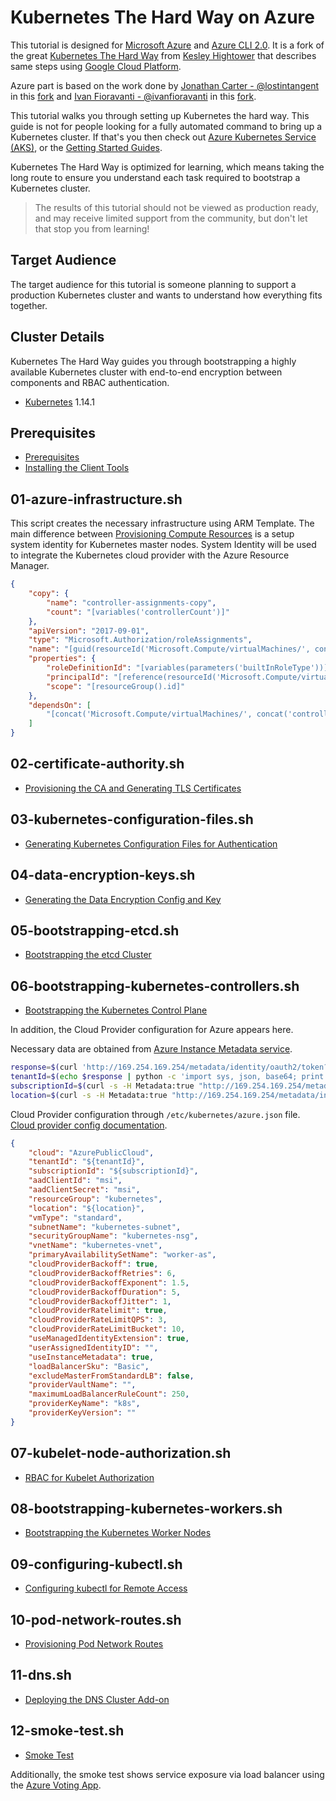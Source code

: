 # Kubernetes The Hard Way on Azure

This tutorial is designed for [Microsoft Azure](https://azure.microsoft.com) and [Azure CLI 2.0](https://github.com/azure/azure-cli).
It is a fork of the great [Kubernetes The Hard Way](https://github.com/kelseyhightower/kubernetes-the-hard-way) from [Kesley Hightower](https://twitter.com/kelseyhightower) that describes same steps using [Google Cloud Platform](https://cloud.google.com).

Azure part is based on the work done by [Jonathan Carter - @lostintangent](https://twitter.com/LostInTangent) in this [fork](https://github.com/lostintangent/kubernetes-the-hard-way) and [Ivan Fioravanti - @ivanfioravanti](https://twitter.com/ivanfioravanti) in this [fork](https://github.com/ivanfioravanti/kubernetes-the-hard-way-on-azure/).

This tutorial walks you through setting up Kubernetes the hard way. This guide is not for people looking for a fully automated command to bring up a Kubernetes cluster. If that's you then check out [Azure Kubernetes Service (AKS)](https://azure.microsoft.com/services/kubernetes-service/), or the [Getting Started Guides](http://kubernetes.io/docs/getting-started-guides).

Kubernetes The Hard Way is optimized for learning, which means taking the long route to ensure you understand each task required to bootstrap a Kubernetes cluster.

> The results of this tutorial should not be viewed as production ready, and may receive limited support from the community, but don't let that stop you from learning!

## Target Audience

The target audience for this tutorial is someone planning to support a production Kubernetes cluster and wants to understand how everything fits together.

## Cluster Details

Kubernetes The Hard Way guides you through bootstrapping a highly available Kubernetes cluster with end-to-end encryption between components and RBAC authentication.

* [Kubernetes](https://github.com/kubernetes/kubernetes) 1.14.1

## Prerequisites

* [Prerequisites](https://github.com/ivanfioravanti/kubernetes-the-hard-way-on-azure/blob/master/docs/01-prerequisites.md)
* [Installing the Client Tools](https://github.com/ivanfioravanti/kubernetes-the-hard-way-on-azure/blob/master/docs/02-client-tools.md)


## 01-azure-infrastructure.sh

This script creates the necessary infrastructure using ARM Template. 
The main difference between [Provisioning Compute Resources](https://github.com/ivanfioravanti/kubernetes-the-hard-way-on-azure/blob/master/docs/03-compute-resources.md) is a setup system identity for Kubernetes master nodes. System Identity will be used to integrate the Kubernetes cloud provider with the Azure Resource Manager.

```json
{
    "copy": {
        "name": "controller-assignments-copy",
        "count": "[variables('controllerCount')]"
    },
    "apiVersion": "2017-09-01",
    "type": "Microsoft.Authorization/roleAssignments",
    "name": "[guid(resourceId('Microsoft.Compute/virtualMachines/', concat('controller-',copyIndex())))]",
    "properties": {
        "roleDefinitionId": "[variables(parameters('builtInRoleType'))]",
        "principalId": "[reference(resourceId('Microsoft.Compute/virtualMachines/', concat('controller-',copyIndex())), '2017-12-01', 'Full').identity.principalId]",
        "scope": "[resourceGroup().id]"
    },
    "dependsOn": [
        "[concat('Microsoft.Compute/virtualMachines/', concat('controller-',copyIndex()))]"
    ]
}
```

## 02-certificate-authority.sh

* [Provisioning the CA and Generating TLS Certificates](docs/04-certificate-authority.md)

## 03-kubernetes-configuration-files.sh

* [Generating Kubernetes Configuration Files for Authentication](docs/05-kubernetes-configuration-files.md)

## 04-data-encryption-keys.sh

* [Generating the Data Encryption Config and Key](docs/06-data-encryption-keys.md)

## 05-bootstrapping-etcd.sh

* [Bootstrapping the etcd Cluster](https://github.com/ivanfioravanti/kubernetes-the-hard-way-on-azure/blob/master/docs/07-bootstrapping-etcd.md)

## 06-bootstrapping-kubernetes-controllers.sh

* [Bootstrapping the Kubernetes Control Plane](https://github.com/ivanfioravanti/kubernetes-the-hard-way-on-azure/blob/master/docs/08-bootstrapping-kubernetes-controllers.md)

In addition, the Cloud Provider configuration for Azure appears here.

Necessary data are obtained from [Azure Instance Metadata service](https://docs.microsoft.com/en-us/azure/virtual-machines/linux/instance-metadata-service).


```bash
response=$(curl 'http://169.254.169.254/metadata/identity/oauth2/token?api-version=2018-02-01&resource=https%3A%2F%2Fmanagement.azure.com%2F' -H Metadata:true -s)
tenantId=$(echo $response | python -c 'import sys, json, base64; print (base64.b64decode(json.load(sys.stdin)["access_token"].split(".")[1]))' | python -c 'import sys, json, base64; print (json.load(sys.stdin)["tid"])')
subscriptionId=$(curl -s -H Metadata:true "http://169.254.169.254/metadata/instance/compute/subscriptionId?api-version=2017-08-01&format=text")
location=$(curl -s -H Metadata:true "http://169.254.169.254/metadata/instance/compute/location?api-version=2017-08-01&format=text")
```

Cloud Provider configuration through `/etc/kubernetes/azure.json` file. [Cloud provider config documentation](https://github.com/kubernetes/cloud-provider-azure/blob/master/docs/cloud-provider-config.md).

```json
{
    "cloud": "AzurePublicCloud",
    "tenantId": "${tenantId}",
    "subscriptionId": "${subscriptionId}",
    "aadClientId": "msi",
    "aadClientSecret": "msi",
    "resourceGroup": "kubernetes",
    "location": "${location}",
    "vmType": "standard",
    "subnetName": "kubernetes-subnet",
    "securityGroupName": "kubernetes-nsg",
    "vnetName": "kubernetes-vnet",
    "primaryAvailabilitySetName": "worker-as",
    "cloudProviderBackoff": true,
    "cloudProviderBackoffRetries": 6,
    "cloudProviderBackoffExponent": 1.5,
    "cloudProviderBackoffDuration": 5,
    "cloudProviderBackoffJitter": 1,
    "cloudProviderRatelimit": true,
    "cloudProviderRateLimitQPS": 3,
    "cloudProviderRateLimitBucket": 10,
    "useManagedIdentityExtension": true,
    "userAssignedIdentityID": "",
    "useInstanceMetadata": true,
    "loadBalancerSku": "Basic",
    "excludeMasterFromStandardLB": false,
    "providerVaultName": "",
    "maximumLoadBalancerRuleCount": 250,
    "providerKeyName": "k8s",
    "providerKeyVersion": ""
}
```

## 07-kubelet-node-authorization.sh

* [RBAC for Kubelet Authorization](https://github.com/ivanfioravanti/kubernetes-the-hard-way-on-azure/blob/master/docs/08-bootstrapping-kubernetes-controllers.md#rbac-for-kubelet-authorization)

## 08-bootstrapping-kubernetes-workers.sh

* [Bootstrapping the Kubernetes Worker Nodes](https://github.com/ivanfioravanti/kubernetes-the-hard-way-on-azure/blob/master/docs/09-bootstrapping-kubernetes-workers.md)

## 09-configuring-kubectl.sh

* [Configuring kubectl for Remote Access](https://github.com/ivanfioravanti/kubernetes-the-hard-way-on-azure/blob/master/docs/10-configuring-kubectl.md)

## 10-pod-network-routes.sh

* [Provisioning Pod Network Routes](https://github.com/ivanfioravanti/kubernetes-the-hard-way-on-azure/blob/master/docs/11-pod-network-routes.md)

## 11-dns.sh

* [Deploying the DNS Cluster Add-on](https://github.com/ivanfioravanti/kubernetes-the-hard-way-on-azure/blob/master/docs/12-dns-addon.md)

## 12-smoke-test.sh

* [Smoke Test](https://github.com/ivanfioravanti/kubernetes-the-hard-way-on-azure/blob/master/docs/13-smoke-test.md)

Additionally, the smoke test shows service exposure via load balancer using the [Azure Voting App](https://docs.microsoft.com/en-us/azure/aks/kubernetes-walkthrough).
